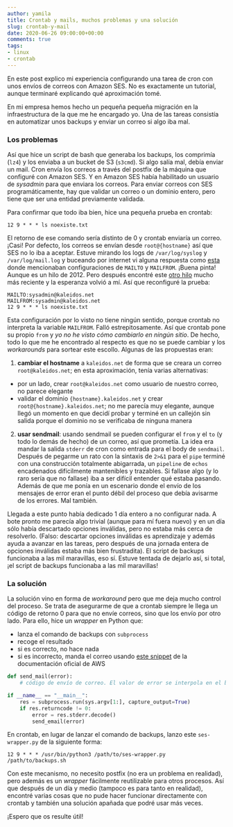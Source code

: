 ```yaml
---
author: yamila
title: Crontab y mails, muchos problemas y una solución
slug: crontab-y-mail
date: 2020-06-26 09:00:00+00:00
comments: true
tags:
- linux
- crontab
---
```


En este post explico mi experiencia configurando una tarea de cron con unos envíos de correos con Amazon SES. No es exactamente un tutorial, aunque terminaré explicando qué aproximación tomé.

<!-- more -->

En mi empresa hemos hecho un pequeña pequeña migración en la infraestructura de la que me he encargado yo. Una de las tareas consistía en automatizar unos backups y enviar un correo si algo iba mal.

### Los problemas

Así que hice un script de bash que generaba los backups, los comprimía (`lz4`) y los enviaba a un bucket de S3 (`s3cmd`). Si algo salía mal, debía enviar un mail. Cron envía los correos a través del postfix de la máquina que configuré con Amazon SES. Y en Amazon SES había habilitado un usuario de *sysadmin* para que enviara los correos. Para enviar correos con SES programáticamente, hay que validar un correo o un dominio entero, pero tiene que ser una entidad previamente validada.

Para confirmar que todo iba bien, hice una pequeña prueba en crontab:

```
12 9 * * * ls noexiste.txt
```

El retorno de ese comando sería distinto de 0 y crontab enviaría un correo. ¡Casi! Por defecto, los correos se envían desde `root@{hostname}` así que SES no lo iba a aceptar. Estuve mirando los logs de `/var/log/syslog` y `/var/log/mail.log` y buceando por internet vi alguna respuesta como [esta](https://community.webfaction.com/questions/11800/how-do-i-set-the-sender-address-for-mail-sent-from-my-cron-jobs) donde mencionaban configuraciones de `MAILTO` y `MAILFROM`. ¡Buena pinta! Aunque es un hilo de 2012. Pero después encontré este [otro hilo](https://bugs.launchpad.net/ubuntu/+source/cron/+bug/1750051) mucho más reciente y la esperanza volvió a mí. Así que reconfiguré la prueba:

```
MAILTO:sysadmin@kaleidos.net
MAILFROM:sysadmin@kaleidos.net
12 9 * * * ls noexiste.txt
```

Esta configuración por lo visto no tiene ningún sentido, porque crontab no interpreta la variable `MAILFROM`. Falló estrepitosamente. Así que crontab pone su propio `from` y *yo no he visto cómo cambiarlo en ningún sitio*. De hecho, todo lo que me he encontrado al respecto es que no se puede cambiar y los *workarounds* para sortear este escollo. Algunas de las propuestas eran:

1. **cambiar el hostname** a `kaleidos.net` de forma que se creara un correo `root@kaleidos.net`; en esta aproximación, tenía varias alternativas:
- por un lado, crear `root@kaleidos.net` como usuario de nuestro correo, no parece elegante
- validar el dominio `{hostname}.kaleidos.net` y crear `root@{hostname}.kaleidos.net`; no me parecía muy elegante, aunque llegó un momento en que decidí probar y terminé en un callejón sin salida porque el dominio no se verificaba de ninguna manera

2. **usar sendmail**: usando sendmail se pueden configurar el `from` y el `to` (y todo lo demás de hecho) de un correo, así que prometía. La idea era mandar la salida `stderr` de cron como entrada para el body de `sendmail`. Después de pegarme un rato con la sintaxis de `2>&1` para el `pipe` terminé con una construcción totalmente abigarrada, un `pipeline` de `echos` encadenados difícilmente mantenibles y trazables. Si fallase algo (y lo raro sería que no fallase) iba a ser difícil entender qué estaba pasando. Además de que me ponía en un escenario donde el envío de los mensajes de error eran el punto débil del proceso que debía avisarme de los errores. Mal también.

Llegada a este punto había dedicado 1 día entero a no configurar nada. A bote pronto me parecía algo trivial (aunque para mí fuera nuevo) y en un día sólo había descartado opciones inválidas, pero no estaba más cerca de resolverlo. (Falso: descartar opciones inválidas es aprendizaje y además ayuda a avanzar en las tareas, pero después de una jornada entera de opciones inválidas estaba más bien frustradita). El script de backups funcionaba a las mil maravillas, eso sí. Estuve tentada de dejarlo así, si total, ¡el script de backups funcionaba a las mil maravillas!


### La solución

La solución vino en forma de *workaround* pero que me deja mucho control del proceso. Se trata de asegurarme de que a crontab siempre le llega un código de retorno 0 para que no envíe correos, sino que los envío por otro lado. Para ello, hice un *wrapper* en Python que:

- lanza el comando de backups con `subprocess`
- recoge el resultado
- si es correcto, no hace nada
- si es incorrecto, manda el correo usando [este snippet](https://docs.aws.amazon.com/ses/latest/DeveloperGuide/examples-send-using-smtp.html) de la documentación oficial de AWS

```python
def send_mail(error):
    # código de envío de correo. El valor de error se interpola en el body del correo

if __name__ == "__main__":
    res = subprocess.run(sys.argv[1:], capture_output=True)
    if res.returncode != 0:
        error = res.stderr.decode()
        send_email(error)
```

En crontab, en lugar de lanzar el comando de backups, lanzo este `ses-wrapper.py` de la siguiente forma:

```
12 9 * * * /usr/bin/python3 /path/to/ses-wrapper.py /path/to/backups.sh
```

Con este mecanismo, no necesito postfix (no era un problema en realidad), pero además es un *wrapper* fácilmente reutilizable para otros procesos. Así que después de un día y medio (tampoco es para tanto en realidad), encontré varias cosas que no pude hacer funcionar directamente con crontab y también una solución apañada que podré usar más veces.

¡Espero que os resulte útil!
